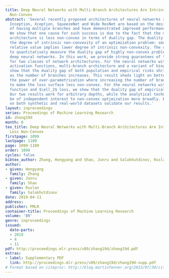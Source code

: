 ```yaml
---
title: Deep Neural Networks with Multi-Branch Architectures Are Intrinsically Less
  Non-Convex
abstract: 'Several recently proposed architectures of neural networks such as ResNeXt,
  Inception, Xception, SqueezeNet and Wide ResNet are based on the designing idea
  of having multiple branches and have demonstrated improved performance in many applications.
  We show that one cause for such success is due to the fact that the multi-branch
  architecture is less non-convex in terms of duality gap. The duality gap measures
  the degree of intrinsic non-convexity of an optimization problem: smaller gap in
  relative value implies lower degree of intrinsic non-convexity. The challenge is
  to quantitatively measure the duality gap of highly non-convex problems such as
  deep neural networks. In this work, we provide strong guarantees of this quantity
  for two classes of network architectures. For the neural networks with arbitrary
  activation functions, multi-branch architecture and a variant of hinge loss, we
  show that the duality gap of both population and empirical risks shrinks to zero
  as the number of branches increases. This result sheds light on better understanding
  the power of over-parametrization where increasing the number of branches tends
  to make the loss surface less non-convex. For the neural networks with linear activation
  function and $\ell_2$ loss, we show that the duality gap of empirical risk is zero.
  Our two results work for arbitrary depths, while the analytical techniques might
  be of independent interest to non-convex optimization more broadly. Experiments
  on both synthetic and real-world datasets validate our results.'
layout: inproceedings
series: Proceedings of Machine Learning Research
id: zhang19d
month: 0
tex_title: Deep Neural Networks with Multi-Branch Architectures Are Intrinsically
  Less Non-Convex
firstpage: 1099
lastpage: 1109
page: 1099-1109
order: 1099
cycles: false
bibtex_author: Zhang, Hongyang and Shao, Junru and Salakhutdinov, Ruslan
author:
- given: Hongyang
  family: Zhang
- given: Junru
  family: Shao
- given: Ruslan
  family: Salakhutdinov
date: 2019-04-11
address: 
publisher: PMLR
container-title: Proceedings of Machine Learning Research
volume: '89'
genre: inproceedings
issued:
  date-parts:
  - 2019
  - 4
  - 11
pdf: http://proceedings.mlr.press/v89/zhang19d/zhang19d.pdf
extras:
- label: Supplementary PDF
  link: http://proceedings.mlr.press/v89/zhang19d/zhang19d-supp.pdf
# Format based on citeproc: http://blog.martinfenner.org/2013/07/30/citeproc-yaml-for-bibliographies/
---
```

